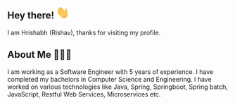 
<!--
**hrishabh-kumar/hrishabh-kumar** is a ✨ _special_ ✨ repository because its `README.md` (this file) appears on your GitHub profile.

Here are some ideas to get you started:

- 🔭 I’m currently working on ...
- 🌱 I’m currently learning ...
- 👯 I’m looking to collaborate on ...
- 🤔 I’m looking for help with ...
- 💬 Ask me about ...
- 📫 How to reach me: ...
- 😄 Pronouns: ...
- ⚡ Fun fact: ...
-->


## Hey there!  <img src="https://raw.githubusercontent.com/h4rishabh/h4rishabh/master/images/waving.gif" width="30px"></h2>
I am Hrishabh (Rishav), thanks for visiting my profile.

## About Me 🧑🏻‍💻
I am working as a Software Engineer with 5 years of experience. I have completed my bachelors in Computer Science and Engineering. I have worked on various technologies like Java,  Spring, Springboot, Spring batch, JavaScript, Restful Web Services, Microservices etc. 


